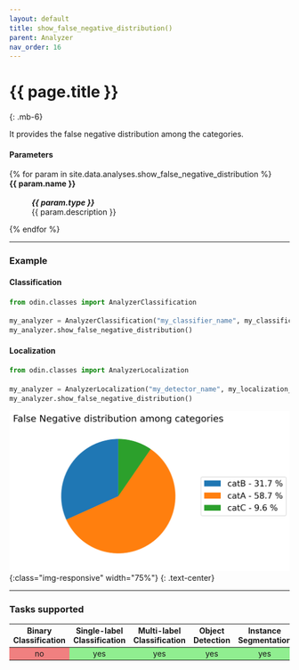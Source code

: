 ```yaml
---
layout: default
title: show_false_negative_distribution()
parent: Analyzer
nav_order: 16
---
```


# {{ page.title }}
{: .mb-6}

It provides the false negative distribution among the categories.


#### Parameters
<dl>
  {% for param in site.data.analyses.show_false_negative_distribution %}

  <dt><strong>{{ param.name }}</strong></dt>
  <dd><br><b><i>{{ param.type }}</i></b></dd><dd>{{ param.description }}</dd>

  {% endfor %}
</dl>

<hr>

### Example
#### Classification
```py
from odin.classes import AnalyzerClassification

my_analyzer = AnalyzerClassification("my_classifier_name", my_classification_dataset)
my_analyzer.show_false_negative_distribution()
```
#### Localization
```py
from odin.classes import AnalyzerLocalization

my_analyzer = AnalyzerLocalization("my_detector_name", my_localization_dataset)
my_analyzer.show_false_negative_distribution()
```

![show_false_negative_distribution_output](../img/analyzer/fn_cat_distribution.png){:class="img-responsive" width="75%"}
{: .text-center}

<hr>

### Tasks supported
<table>
  <thead>
    <tr class="header">
      <th>Binary Classification</th>
      <th>Single-label Classification</th>
      <th>Multi-label Classification</th>
      <th>Object Detection</th>
      <th>Instance Segmentation</th>
    </tr>
  </thead>
  <tbody>
    <tr style="text-align:center;">
      <td style="background:lightcoral;">no</td>
      <td style="background:lightgreen;">yes</td>
      <td style="background:lightgreen;">yes</td>
      <td style="background:lightgreen;">yes</td>
      <td style="background:lightgreen;">yes</td>
    </tr>
  </tbody>
</table>
